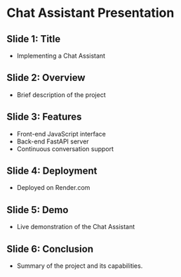 # Chat Assistant Presentation

## Slide 1: Title
- Implementing a Chat Assistant

## Slide 2: Overview
- Brief description of the project

## Slide 3: Features
- Front-end JavaScript interface
- Back-end FastAPI server
- Continuous conversation support

## Slide 4: Deployment
- Deployed on Render.com

## Slide 5: Demo
- Live demonstration of the Chat Assistant

## Slide 6: Conclusion
- Summary of the project and its capabilities.